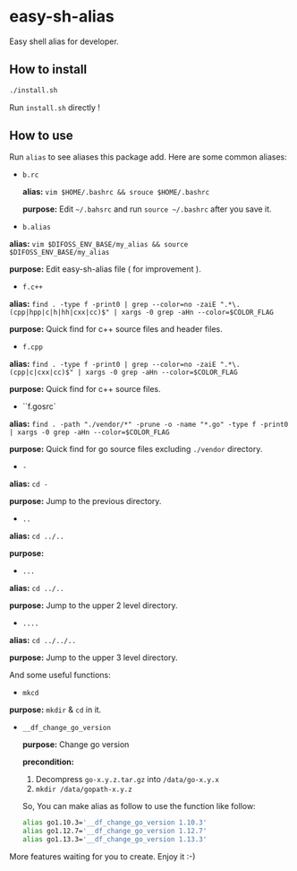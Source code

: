 # easy-sh-alias

Easy shell alias for developer.

## How to install

```bash
./install.sh
```

Run `install.sh`  directly !

## How to use

Run `alias`  to see aliases this package add. Here are some common aliases:

- `b.rc`

  **alias:** `vim $HOME/.bashrc && srouce $HOME/.bashrc`

  **purpose:** Edit `~/.bahsrc` and run `source ~/.bashrc` after you save it.

-  `b.alias`

  **alias:** `vim $DIFOSS_ENV_BASE/my_alias && source $DIFOSS_ENV_BASE/my_alias`

  **purpose:**   Edit easy-sh-alias file ( for improvement ).

-  ``f.c++``

  **alias:** `find . -type f -print0 | grep --color=no -zaiE ".*\.(cpp|hpp|c|h|hh|cxx|cc)$" | xargs -0 grep -aHn --color=$COLOR_FLAG`

  **purpose:** Quick find for c++ source files and header files.

-  `f.cpp`

  **alias:** `find . -type f -print0 | grep --color=no -zaiE ".*\.(cpp|c|cxx|cc)$" | xargs -0 grep -aHn --color=$COLOR_FLAG`

  **purpose:** Quick find for c++ source files.

-  ``f.gosrc`

  **alias:**  `find . -path "./vendor/*" -prune -o -name "*.go" -type f -print0 | xargs -0 grep -aHn --color=$COLOR_FLAG` 

  **purpose:** Quick find for go source files excluding `./vendor` directory.

-  `-`

  **alias:** `cd -`

  **purpose:** Jump to the previous directory.

-  `..`

  **alias:** `cd ../..`

  **purpose:** 

-  `...`

  **alias:** `cd ../..`

  **purpose:**   Jump to the upper  2 level directory.

-  `....`

  **alias:** `cd ../../..`

  **purpose:**   Jump to the upper  3 level directory.

And some useful functions:

-  `mkcd`

  **purpose:** `mkdir` & `cd` in it.

-  `__df_change_go_version`

   **purpose:** Change go version

   **precondition:** 

   1. Decompress `go-x.y.z.tar.gz`  into ``/data/go-x.y.x`` 
   2. `mkdir /data/gopath-x.y.z`

   So, You can make alias as follow to use the function like follow:

   ```bash
   alias go1.10.3='__df_change_go_version 1.10.3'
   alias go1.12.7='__df_change_go_version 1.12.7'
   alias go1.13.3='__df_change_go_version 1.13.3'
   ```


 More features waiting for you to create. Enjoy it :-) 


